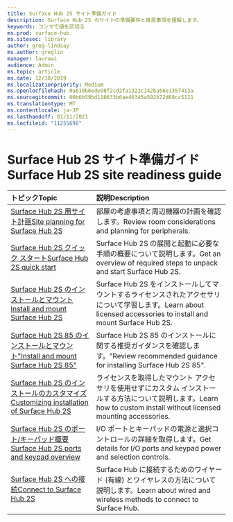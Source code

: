 ```yaml
---
title: Surface Hub 2S サイト準備ガイド
description: Surface Hub 2S のサイトの準備要件と推奨事項を理解します。
keywords: コンマで値を区切る
ms.prod: surface-hub
ms.sitesec: library
author: greg-lindsay
ms.author: greglin
manager: laurawi
audience: Admin
ms.topic: article
ms.date: 12/18/2019
ms.localizationpriority: Medium
ms.openlocfilehash: 0a619b6ede98f2cd2fa1322c142ba56e1357413a
ms.sourcegitcommit: 00b6b59bd110633b6ae46345a592b72d68cc5121
ms.translationtype: MT
ms.contentlocale: ja-JP
ms.lasthandoff: 01/11/2021
ms.locfileid: "11255698"
---
```

# <span data-ttu-id="c88c7-104">Surface Hub 2S サイト準備ガイド</span><span class="sxs-lookup"><span data-stu-id="c88c7-104">Surface Hub 2S site readiness guide</span></span>

| <span data-ttu-id="c88c7-105">トピック</span><span class="sxs-lookup"><span data-stu-id="c88c7-105">Topic</span></span> | <span data-ttu-id="c88c7-106">説明</span><span class="sxs-lookup"><span data-stu-id="c88c7-106">Description</span></span> |
|:-------|:-------|
| [<span data-ttu-id="c88c7-107">Surface Hub 2S 用サイト計画</span><span class="sxs-lookup"><span data-stu-id="c88c7-107">Site planning for Surface Hub 2S</span></span>](surface-hub-2s-site-planning.md) | <span data-ttu-id="c88c7-108">部屋の考慮事項と周辺機器の計画を確認します。</span><span class="sxs-lookup"><span data-stu-id="c88c7-108">Review room considerations and planning for peripherals.</span></span> |
| [<span data-ttu-id="c88c7-109">Surface Hub 2S クイック スタート</span><span class="sxs-lookup"><span data-stu-id="c88c7-109">Surface Hub 2S quick start</span></span>](surface-hub-2s-quick-start.md) | <span data-ttu-id="c88c7-110">Surface Hub 2S の展開と起動に必要な手順の概要について説明します。</span><span class="sxs-lookup"><span data-stu-id="c88c7-110">Get an overview of required steps to unpack and start Surface Hub 2S.</span></span> |
| [<span data-ttu-id="c88c7-111">Surface Hub 2S のインストールとマウント</span><span class="sxs-lookup"><span data-stu-id="c88c7-111">Install and mount Surface Hub 2S</span></span>](surface-hub-2s-install-mount.md) | <span data-ttu-id="c88c7-112">Surface Hub 2S をインストールしてマウントするライセンスされたアクセサリについて学習します。</span><span class="sxs-lookup"><span data-stu-id="c88c7-112">Learn about licensed accessories to install and mount Surface Hub 2S.</span></span> |
| [<span data-ttu-id="c88c7-113">Surface Hub 2S 85 のインストールとマウント"</span><span class="sxs-lookup"><span data-stu-id="c88c7-113">Install and mount Surface Hub 2S 85"</span></span>](surface-hub-2s-install-mount.md) | <span data-ttu-id="c88c7-114">Surface Hub 2S 85 のインストールに関する推奨ガイダンスを確認します。"</span><span class="sxs-lookup"><span data-stu-id="c88c7-114">Review recommended guidance for installing Surface Hub 2S 85".</span></span> |
| [<span data-ttu-id="c88c7-115">Surface Hub 2S のインストールのカスタマイズ</span><span class="sxs-lookup"><span data-stu-id="c88c7-115">Customizing installation of Surface Hub 2S</span></span>](surface-hub-2s-custom-install.md) | <span data-ttu-id="c88c7-116">ライセンスを取得したマウント アクセサリを使用せずにカスタム インストールする方法について説明します。</span><span class="sxs-lookup"><span data-stu-id="c88c7-116">Learn how to custom install without licensed mounting accessories.</span></span>|
| [<span data-ttu-id="c88c7-117">Surface Hub 2S のポート/キーパッド概要</span><span class="sxs-lookup"><span data-stu-id="c88c7-117">Surface Hub 2S ports and keypad overview</span></span>](surface-hub-2s-port-keypad-overview.md) | <span data-ttu-id="c88c7-118">I/O ポートとキーパッドの電源と選択コントロールの詳細を取得します。</span><span class="sxs-lookup"><span data-stu-id="c88c7-118">Get details for I/O ports and keypad power and selection controls.</span></span> |
| [<span data-ttu-id="c88c7-119">Surface Hub 2S への接続</span><span class="sxs-lookup"><span data-stu-id="c88c7-119">Connect to Surface Hub 2S</span></span>](surface-hub-2s-connect.md) | <span data-ttu-id="c88c7-120">Surface Hub に接続するためのワイヤード (有線) とワイヤレスの方法について説明します。</span><span class="sxs-lookup"><span data-stu-id="c88c7-120">Learn about wired and wireless methods to connect to Surface Hub.</span></span>|
